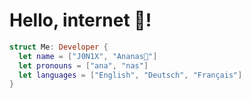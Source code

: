# Hello, internet 👋!
```swift
struct Me: Developer {
  let name = ["J0N1X", "Ananas🍍"]
  let pronouns = ["ana", "nas"]
  let languages = ["English", "Deutsch", "Français"]
}
```

<!--
**J0N1X/J0N1X** is a ✨ _special_ ✨ repository because its `README.md` (this file) appears on your GitHub profile.

Here are some ideas to get you started:

- 🔭 I’m currently working on ...
- 🌱 I’m currently learning ...
- 👯 I’m looking to collaborate on ...
- 🤔 I’m looking for help with ...
- 💬 Ask me about ...
- 📫 How to reach me: ...
- 😄 Pronouns: ...
- ⚡ Fun fact: ...
-->
